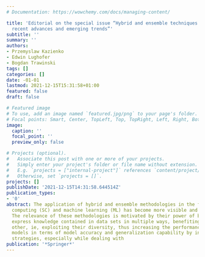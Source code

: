 ```yaml
---
# Documentation: https://wowchemy.com/docs/managing-content/

title: 'Editorial on the special issue “Hybrid and ensemble techniques in soft computing:
  recent advances and emerging trends”'
subtitle: ''
summary: ''
authors:
- Przemyslaw Kazienko
- Edwin Lughofer
- Bogdan Trawinski
tags: []
categories: []
date: -01-01
lastmod: 2021-12-15T15:31:58+01:00
featured: false
draft: false

# Featured image
# To use, add an image named `featured.jpg/png` to your page's folder.
# Focal points: Smart, Center, TopLeft, Top, TopRight, Left, Right, BottomLeft, Bottom, BottomRight.
image:
  caption: ''
  focal_point: ''
  preview_only: false

# Projects (optional).
#   Associate this post with one or more of your projects.
#   Simply enter your project's folder or file name without extension.
#   E.g. `projects = ["internal-project"]` references `content/project/deep-learning/index.md`.
#   Otherwise, set `projects = []`.
projects: []
publishDate: '2021-12-15T14:31:58.644514Z'
publication_types:
- '0'
abstract: The application of hybrid and ensemble methodologies in the field of soft
  computing (SC) and machine learning (ML) has become more visible and attractive.
  The relevance of these methodologies is motivated by their power of being able to
  express knowledge contained in data sets in multiple ways, benefiting each of the
  other, ie, exploiting their diversity, thus increasing the performance of sole base
  models in terms of model accuracy and generalization capability by intelligent combination
  strategies, especially while dealing with
publication: '*Springer*'
---
```

